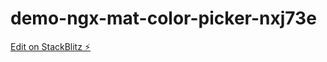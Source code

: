 # demo-ngx-mat-color-picker-nxj73e

[Edit on StackBlitz ⚡️](https://stackblitz.com/edit/demo-ngx-mat-color-picker-nxj73e)